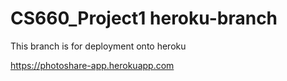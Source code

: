 # CS660_Project1 heroku-branch

This branch is for deployment onto heroku

https://photoshare-app.herokuapp.com
